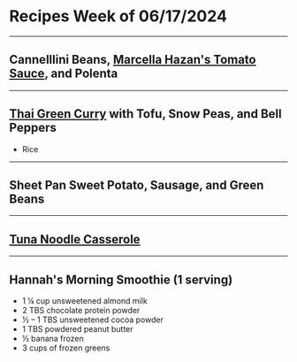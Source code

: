 # Recipes Week of 06/17/2024

---

## Cannelllini Beans, [Marcella Hazan's Tomato Sauce](./MarcellaHazanTomatoSauce.md), and Polenta

---

## [Thai Green Curry](https://www.reddit.com/r/Frugal/comments/e3i8m/make_cheap_thai_style_food_fast_how_to_make_4/) with Tofu, Snow Peas, and Bell Peppers

- Rice

---

## Sheet Pan Sweet Potato, Sausage, and Green Beans

---

## [Tuna Noodle Casserole](https://www.allrecipes.com/recipe/17219/best-tuna-casserole/)

---


## Hannah's Morning Smoothie (1 serving)

- 1 ¼ cup unsweetened almond milk
- 2 TBS chocolate protein powder
- ½ – 1 TBS unsweetened cocoa powder
- 1 TBS powdered peanut butter
- ½ banana frozen
- 3 cups of frozen greens